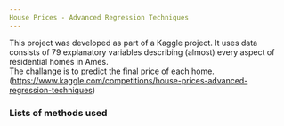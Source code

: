 ```yaml
---
House Prices - Advanced Regression Techniques
---
```


This project was developed as part of a Kaggle project. It uses data consists of 79 explanatory variables describing (almost) every aspect of residential homes in Ames. \
The challange is to predict the final price of each home.
(https://www.kaggle.com/competitions/house-prices-advanced-regression-techniques)
### Lists of methods used


